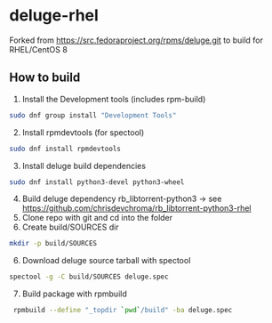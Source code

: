 # deluge-rhel
Forked from https://src.fedoraproject.org/rpms/deluge.git to build for RHEL/CentOS 8

## How to build
1. Install the Development tools (includes rpm-build)
```bash
sudo dnf group install "Development Tools"
```
2. Install rpmdevtools (for spectool)
```bash
sudo dnf install rpmdevtools
```
3. Install deluge build dependencies
```bash
sudo dnf install python3-devel python3-wheel
```
4. Build deluge dependency rb_libtorrent-python3 -> see https://github.com/chrisdevchroma/rb_libtorrent-python3-rhel
4. Clone repo with git and cd into the folder
5. Create build/SOURCES dir
```bash
mkdir -p build/SOURCES
```
6. Download deluge source tarball with spectool
```bash
spectool -g -C build/SOURCES deluge.spec
```
7. Build package with rpmbuild
```bash
 rpmbuild --define "_topdir `pwd`/build" -ba deluge.spec
 ```
 
